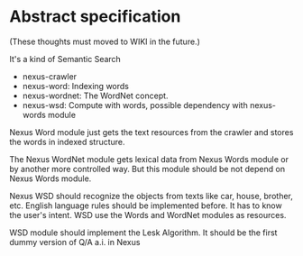 # Abstract specification

(These thoughts must moved to WIKI in the future.)

It's a kind of Semantic Search

* nexus-crawler
* nexus-word: Indexing words
* nexus-wordnet: The WordNet concept.
* nexus-wsd: Compute with words, possible dependency with nexus-words module

Nexus Word module just gets the text resources from the crawler and stores the words in indexed structure.

The Nexus WordNet module gets lexical data from Nexus Words module or by another more controlled way. But this module should be not depend on Nexus Words module.

Nexus WSD should recognize the objects from texts like car, house, brother, etc. English language rules should be implemented before. It has to know the user's intent. WSD use the Words and WordNet modules as resources.

WSD module should implement the Lesk Algorithm. It should be the first dummy version of Q/A a.i. in Nexus
